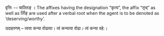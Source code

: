 




वृत्तिः --ः चाल्लिङ् । The affixes having the designation “कृत्य”, the affix “तृच्” as well as लिँङ् are used after a verbal root when the agent is to be denoted as ‘deserving/worthy’.


उदाहरणम् – त्वया कन्या वोढव्या। त्वं कन्याया वोढा। त्वं कन्या वहे:।

